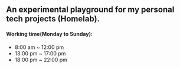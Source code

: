 ## An experimental playground for my personal tech projects (Homelab).
#### Working time(Monday to Sunday):
- 8:00 am ~ 12:00 pm 
- 13:00 pm ~ 17:00 pm
- 18:00 pm ~ 22:00 pm

<!--

**Here are some ideas to get you started:**

🙋‍♀️ A short introduction - what is your organization all about?
🌈 Contribution guidelines - how can the community get involved?
👩‍💻 Useful resources - where can the community find your docs? Is there anything else the community should know?
🍿 Fun facts - what does your team eat for breakfast?
🧙 Remember, you can do mighty things with the power of [Markdown](https://docs.github.com/github/writing-on-github/getting-started-with-writing-and-formatting-on-github/basic-writing-and-formatting-syntax)
-->
